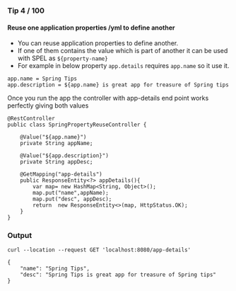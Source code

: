 ### Tip 4 / 100
#### Reuse one application properties /yml to define another
- You can reuse application properties to define another. 
- If one of them contains the value which is part of another it can be used with SPEL as ```${property-name}```
- For example in below property ```app.details```  requires ```app.name``` so it use it.
```
app.name = Spring Tips
app.description = ${app.name} is great app for treasure of Spring tips
```

Once you run the app the controller with app-details end point works perfectly giving both values
```
@RestController
public class SpringPropertyReuseController {

    @Value("${app.name}")
    private String appName;

    @Value("${app.description}")
    private String appDesc;

    @GetMapping("app-details")
    public ResponseEntity<?> appDetails(){
        var map= new HashMap<String, Object>();
        map.put("name",appName);
        map.put("desc", appDesc);
        return  new ResponseEntity<>(map, HttpStatus.OK);
    }
}
```

### Output 
``` 
curl --location --request GET 'localhost:8080/app-details'

{
    "name": "Spring Tips",
    "desc": "Spring Tips is great app for treasure of Spring tips"
}
```